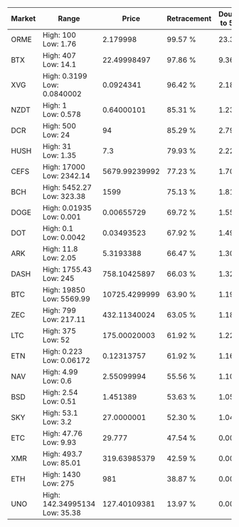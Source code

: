| Market | Range | Price| Retracement | Doubles to 50% |
| --- | --- | --- | --- | --- |
| ORME | High: 100<br />Low: 1.76 | 2.179998 | 99.57 % | 23.34 |
| BTX | High: 407<br />Low: 14.1 | 22.49998497 | 97.86 % | 9.36 |
| XVG | High: 0.3199<br />Low: 0.0840002 | 0.0924341 | 96.42 % | 2.18 |
| NZDT | High: 1<br />Low: 0.578 | 0.64000101 | 85.31 % | 1.23 |
| DCR | High: 500<br />Low: 24 | 94 | 85.29 % | 2.79 |
| HUSH | High: 31<br />Low: 1.35 | 7.3 | 79.93 % | 2.22 |
| CEFS | High: 17000<br />Low: 2342.14 | 5679.99239992 | 77.23 % | 1.70 |
| BCH | High: 5452.27<br />Low: 323.38 | 1599 | 75.13 % | 1.81 |
| DOGE | High: 0.01935<br />Low: 0.001 | 0.00655729 | 69.72 % | 1.55 |
| DOT | High: 0.1<br />Low: 0.0042 | 0.03493523 | 67.92 % | 1.49 |
| ARK | High: 11.8<br />Low: 2.05 | 5.3193388 | 66.47 % | 1.30 |
| DASH | High: 1755.43<br />Low: 245 | 758.10425897 | 66.03 % | 1.32 |
| BTC | High: 19850<br />Low: 5569.99 | 10725.4299999 | 63.90 % | 1.19 |
| ZEC | High: 799<br />Low: 217.11 | 432.11340024 | 63.05 % | 1.18 |
| LTC | High: 375<br />Low: 52 | 175.00020003 | 61.92 % | 1.22 |
| ETN | High: 0.223<br />Low: 0.06172 | 0.12313757 | 61.92 % | 1.16 |
| NAV | High: 4.99<br />Low: 0.6 | 2.55099994 | 55.56 % | 1.10 |
| BSD | High: 2.54<br />Low: 0.51 | 1.451389 | 53.63 % | 1.05 |
| SKY | High: 53.1<br />Low: 3.2 | 27.0000001 | 52.30 % | 1.04 |
| ETC | High: 47.76<br />Low: 9.93 | 29.777 | 47.54 % | 0.00 |
| XMR | High: 493.7<br />Low: 85.01 | 319.63985379 | 42.59 % | 0.00 |
| ETH | High: 1430<br />Low: 275 | 981 | 38.87 % | 0.00 |
| UNO | High: 142.34995134<br />Low: 35.38 | 127.40109381 | 13.97 % | 0.00 |
